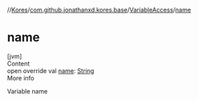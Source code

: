 //[Kores](../../index.md)/[com.github.jonathanxd.kores.base](../index.md)/[VariableAccess](index.md)/[name](name.md)



# name  
[jvm]  
Content  
open override val [name](name.md): [String](https://kotlinlang.org/api/latest/jvm/stdlib/kotlin/-string/index.html)  
More info  


Variable name

  



